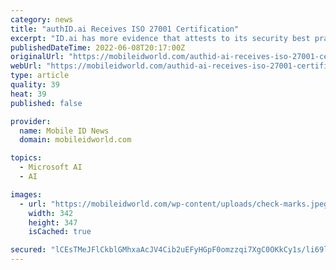 ```yaml
---
category: news
title: "authID.ai Receives ISO 27001 Certification"
excerpt: "ID.ai has more evidence that attests to its security best practices. In that regard, it has now received ISO 27001:2013"
publishedDateTime: 2022-06-08T20:17:00Z
originalUrl: "https://mobileidworld.com/authid-ai-receives-iso-27001-certification-060804/"
webUrl: "https://mobileidworld.com/authid-ai-receives-iso-27001-certification-060804/"
type: article
quality: 39
heat: 39
published: false

provider:
  name: Mobile ID News
  domain: mobileidworld.com

topics:
  - Microsoft AI
  - AI

images:
  - url: "https://mobileidworld.com/wp-content/uploads/check-marks.jpeg"
    width: 342
    height: 347
    isCached: true

secured: "lCEsTMeJFlCkblGMhxaAcJV4Cib2uEFyHGpF0omzzqi7XgC0OKkCy1s/li69lHP6ukAmtB94d7YJaTaSNRX0vzgTKlbhEd56Hi2T3hGSP0hpQB4LlO/1tluzvtdET1kwp92I3a9+lKuCWmJ+aE8OxwoYgF9S+iGwiywMCgI+uRY80bFPZmvVqX0Z2HLBY5sWoxYsMMnQS8ttwJuPlkklEnngi6HhutUmWziHzS6rI7Bw+LVot9eT2Vfb9jxqyj1X3XRWxAE+CF9avgw6y4p+CmXGFl5bYKUjm6rHVQsRP9yMBc9lIm+LMTZypAgFBaarhxjTFlW+/+0vXaLdyd5QpXQ1eV0o8cFLJmwAWaKb+xI=;U5bCqpIgdcvUGc/p0Lsy+A=="
---
```


